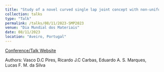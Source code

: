 ```yaml
---
title: "Study of a novel curved single lap joint concept with non-uniform adhesive thickness"
collection: talks
type: "Talk"
permalink: /talks/08/11/2023-SMP2023
venue: "Dia Mundial dos Materiais"
date: 08/11/2023
location: "Aveiro, Portugal"
---
```


[Conference/Talk Website](https://spmateriais.pt/site/2023/11/17/dia-mundial-dos-materiais-em-revista/)

Authors: Vasco D.C Pires, Ricardo J.C Carbas, Eduardo A. S. Marques, Lucas F. M. da Silva 

